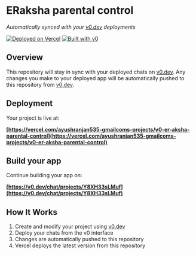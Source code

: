 # ERaksha parental control

*Automatically synced with your [v0.dev](https://v0.dev) deployments*

[![Deployed on Vercel](https://img.shields.io/badge/Deployed%20on-Vercel-black?style=for-the-badge&logo=vercel)](https://vercel.com/ayushranjan535-gmailcoms-projects/v0-er-aksha-parental-control)
[![Built with v0](https://img.shields.io/badge/Built%20with-v0.dev-black?style=for-the-badge)](https://v0.dev/chat/projects/Y8XH33sLMuf)

## Overview

This repository will stay in sync with your deployed chats on [v0.dev](https://v0.dev).
Any changes you make to your deployed app will be automatically pushed to this repository from [v0.dev](https://v0.dev).

## Deployment

Your project is live at:

**[https://vercel.com/ayushranjan535-gmailcoms-projects/v0-er-aksha-parental-control](https://vercel.com/ayushranjan535-gmailcoms-projects/v0-er-aksha-parental-control)**

## Build your app

Continue building your app on:

**[https://v0.dev/chat/projects/Y8XH33sLMuf](https://v0.dev/chat/projects/Y8XH33sLMuf)**

## How It Works

1. Create and modify your project using [v0.dev](https://v0.dev)
2. Deploy your chats from the v0 interface
3. Changes are automatically pushed to this repository
4. Vercel deploys the latest version from this repository